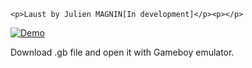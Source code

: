     <p>Laust by Julien MAGNIN[In development]</p><p></p>

<p><a href="https://camo.githubusercontent.com/7ffff25401cf72da20ba008a2a92ccf9b85e8f05/68747470733a2f2f696d6167652e6e6f656c736861636b2e636f6d2f66696368696572732f323031372f30392f313438383533343830332d626c6f676769662d353862393363663663663264302e676966"><img src="https://camo.githubusercontent.com/7ffff25401cf72da20ba008a2a92ccf9b85e8f05/68747470733a2f2f696d6167652e6e6f656c736861636b2e636f6d2f66696368696572732f323031372f30392f313438383533343830332d626c6f676769662d353862393363663663663264302e676966" alt="Demo" style="max-width:100%;"></a></p>

<p>Download .gb file and open it with Gameboy emulator.</p>